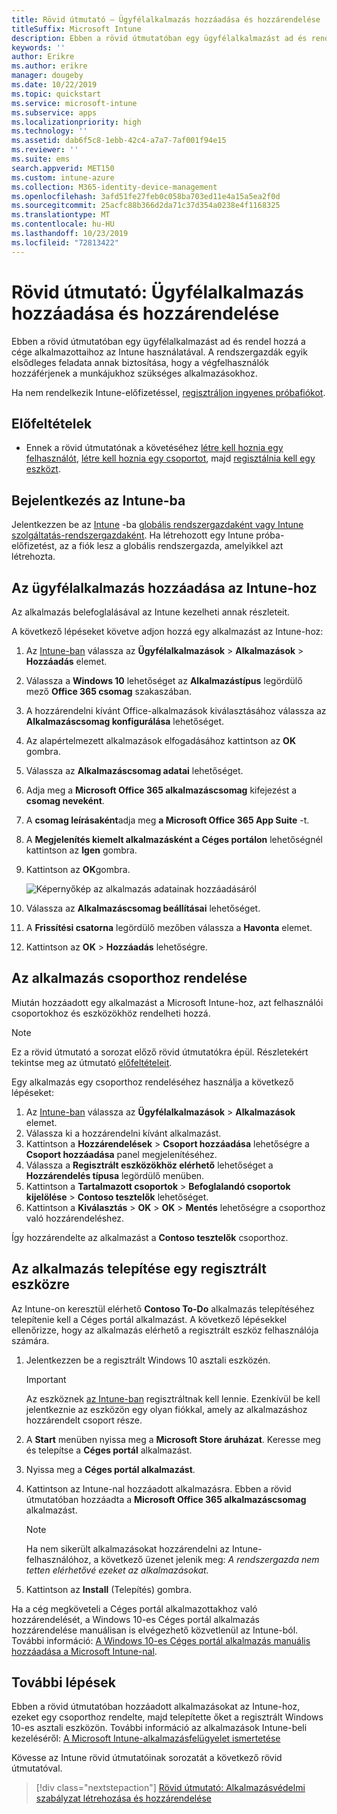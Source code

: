 ```yaml
---
title: Rövid útmutató – Ügyfélalkalmazás hozzáadása és hozzárendelése
titleSuffix: Microsoft Intune
description: Ebben a rövid útmutatóban egy ügyfélalkalmazást ad és rendel hozzá a Microsoft Intune használatával.
keywords: ''
author: Erikre
ms.author: erikre
manager: dougeby
ms.date: 10/22/2019
ms.topic: quickstart
ms.service: microsoft-intune
ms.subservice: apps
ms.localizationpriority: high
ms.technology: ''
ms.assetid: dab6f5c8-1ebb-42c4-a7a7-7af001f94e15
ms.reviewer: ''
ms.suite: ems
search.appverid: MET150
ms.custom: intune-azure
ms.collection: M365-identity-device-management
ms.openlocfilehash: 3afd51fe27feb0c058ba703ed11e4a15a5ea2f0d
ms.sourcegitcommit: 25acfc88b366d2da71c37d354a0238e4f1168325
ms.translationtype: MT
ms.contentlocale: hu-HU
ms.lasthandoff: 10/23/2019
ms.locfileid: "72813422"
---
```

# <a name="quickstart-add-and-assign-a-client-app"></a>Rövid útmutató: Ügyfélalkalmazás hozzáadása és hozzárendelése

Ebben a rövid útmutatóban egy ügyfélalkalmazást ad és rendel hozzá a cége alkalmazottaihoz az Intune használatával. A rendszergazdák egyik elsődleges feladata annak biztosítása, hogy a végfelhasználók hozzáférjenek a munkájukhoz szükséges alkalmazásokhoz. 

Ha nem rendelkezik Intune-előfizetéssel, [regisztráljon ingyenes próbafiókot](../fundamentals/free-trial-sign-up.md).

## <a name="prerequisites"></a>Előfeltételek

- Ennek a rövid útmutatónak a követéséhez [létre kell hoznia egy felhasználót](../fundamentals/quickstart-create-user.md), [létre kell hoznia egy csoportot](../fundamentals/quickstart-create-group.md), majd [regisztálnia kell egy eszközt](../quickstart-setup-auto-enrollment.md).

## <a name="sign-in-to-intune"></a>Bejelentkezés az Intune-ba

Jelentkezzen be az [Intune](https://aka.ms/intuneportal) -ba [globális rendszergazdaként vagy Intune szolgáltatás-rendszergazdaként](../fundamentals/users-add.md#types-of-administrators). Ha létrehozott egy Intune próba-előfizetést, az a fiók lesz a globális rendszergazda, amelyikkel azt létrehozta.

## <a name="add-the-client-app-to-intune"></a>Az ügyfélalkalmazás hozzáadása az Intune-hoz

Az alkalmazás belefoglalásával az Intune kezelheti annak részleteit. 

A következő lépéseket követve adjon hozzá egy alkalmazást az Intune-hoz:
1. Az [Intune-ban](https://aka.ms/intuneportal) válassza az **Ügyfélalkalmazások** > **Alkalmazások** > **Hozzáadás** elemet. 
2. Válassza a **Windows 10** lehetőséget az **Alkalmazástípus** legördülő mező **Office 365 csomag** szakaszában.
3. A hozzárendelni kívánt Office-alkalmazások kiválasztásához válassza az **Alkalmazáscsomag konfigurálása** lehetőséget.
4. Az alapértelmezett alkalmazások elfogadásához kattintson az **OK** gombra.
5. Válassza az **Alkalmazáscsomag adatai** lehetőséget.
6. Adja meg a **Microsoft Office 365 alkalmazáscsomag** kifejezést a **csomag neveként**.
7. A **csomag leírásaként**adja meg **a Microsoft Office 365 App Suite** -t.
8. A **Megjelenítés kiemelt alkalmazásként a Céges portálon** lehetőségnél kattintson az **Igen** gombra.
9. Kattintson az **OK**gombra.

    ![Képernyőkép az alkalmazás adatainak hozzáadásáról](./media/quickstart-add-assign-app/quickstart-add-assign-app-01.png)

10. Válassza az **Alkalmazáscsomag beállításai** lehetőséget.
11. A **Frissítési csatorna** legördülő mezőben válassza a **Havonta** elemet.
12. Kattintson az **OK** > **Hozzáadás** lehetőségre.

## <a name="assign-the-app-to-a-group"></a>Az alkalmazás csoporthoz rendelése

Miután hozzáadott egy alkalmazást a Microsoft Intune-hoz, azt felhasználói csoportokhoz és eszközökhöz rendelheti hozzá.

> [!NOTE]
> Ez a rövid útmutató a sorozat előző rövid útmutatókra épül. Részletekért tekintse meg az útmutató [előfeltételeit](quickstart-add-assign-app.md#prerequisites).

Egy alkalmazás egy csoporthoz rendeléséhez használja a következő lépéseket:
1. Az [Intune-ban](https://aka.ms/intuneportal) válassza az **Ügyfélalkalmazások** > **Alkalmazások** elemet. 
2. Válassza ki a hozzárendelni kívánt alkalmazást.
3. Kattintson a **Hozzárendelések** > **Csoport hozzáadása** lehetőségre a **Csoport hozzáadása** panel megjelenítéséhez.
4. Válassza a **Regisztrált eszközökhöz elérhető** lehetőséget a **Hozzárendelés típusa** legördülő menüben. 
5. Kattintson a **Tartalmazott csoportok** > **Befoglalandó csoportok kijelölése** > **Contoso tesztelők** lehetőséget.
6. Kattintson a **Kiválasztás** > **OK** > **OK** > **Mentés** lehetőségre a csoporthoz való hozzárendeléshez.

Így hozzárendelte az alkalmazást a **Contoso tesztelők** csoporthoz.

## <a name="install-the-app-on-the-enrolled-device"></a>Az alkalmazás telepítése egy regisztrált eszközre

Az Intune-on keresztül elérhető **Contoso To-Do** alkalmazás telepítéséhez telepítenie kell a Céges portál alkalmazást. A következő lépésekkel ellenőrizze, hogy az alkalmazás elérhető a regisztrált eszköz felhasználója számára.

1. Jelentkezzen be a regisztrált Windows 10 asztali eszközén.

    > [!IMPORTANT]
    > Az eszköznek [az Intune-ban](../quickstart-enroll-windows-device.md) regisztráltnak kell lennie. Ezenkívül be kell jelentkeznie az eszközön egy olyan fiókkal, amely az alkalmazáshoz hozzárendelt csoport része.

2. A **Start** menüben nyissa meg a **Microsoft Store áruházat**. Keresse meg és telepítse a **Céges portál** alkalmazást.
3. Nyissa meg a **Céges portál alkalmazást**.
4. Kattintson az Intune-nal hozzáadott alkalmazásra. Ebben a rövid útmutatóban hozzáadta a **Microsoft Office 365 alkalmazáscsomag** alkalmazást.

    > [!NOTE]
    > Ha nem sikerült alkalmazásokat hozzárendelni az Intune-felhasználóhoz, a következő üzenet jelenik meg: *A rendszergazda nem tetten elérhetővé ezeket az alkalmazásokat.*

5. Kattintson az **Install** (Telepítés) gombra.

Ha a cég megköveteli a Céges portál alkalmazottakhoz való hozzárendelését, a Windows 10-es Céges portál alkalmazás hozzárendelése manuálisan is elvégezhető közvetlenül az Intune-ból. További információ: [A Windows 10-es Céges portál alkalmazás manuális hozzáadása a Microsoft Intune-nal](../company-portal-app.md).

## <a name="next-steps"></a>További lépések

Ebben a rövid útmutatóban hozzáadott alkalmazásokat az Intune-hoz, ezeket egy csoporthoz rendelte, majd telepítette őket a regisztrált Windows 10-es asztali eszközön. További információ az alkalmazások Intune-beli kezeléséről: [A Microsoft Intune-alkalmazásfelügyelet ismertetése](app-management.md)

Kövesse az Intune rövid útmutatóinak sorozatát a következő rövid útmutatóval.

> [!div class="nextstepaction"]
> [Rövid útmutató: Alkalmazásvédelmi szabályzat létrehozása és hozzárendelése](quickstart-create-assign-app-policy.md)
